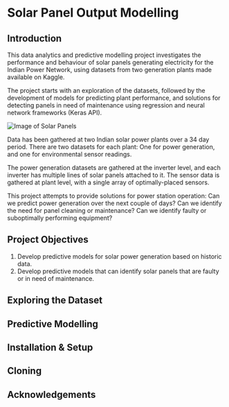# Solar Panel Output Modelling

Introduction
---

This data analytics and predictive modelling project investigates the performance and behaviour of solar panels generating electricity for the Indian Power Network, using datasets from two generation plants made available on Kaggle.

The project starts with an exploration of the datasets, followed by the development of models for predicting plant performance, and solutions for detecting panels in need of maintenance using regression and neural network frameworks (Keras API). 

![Image of Solar Panels](https://github.com/PMetcalf/solar-power-generation-project/blob/master/Miscellaneous/solar_panel_low_res_201110.jpg)

Data has been gathered at two Indian solar power plants over a 34 day period. There are two datasets for each plant: One for power generation, and one for environmental sensor readings. 

The power generation datasets are gathered at the inverter level, and each inverter has multiple lines of solar panels attached to it. The sensor data is gathered at plant level, with a single array of optimally-placed sensors.

This project attempts to provide solutions for power station operation: Can we predict power generation over the next couple of days? Can we identify the need for panel cleaning or maintenance? Can we identify faulty or suboptimally performing equipment? 

Project Objectives
---

1. Develop predictive models for solar power generation based on historic data.
2. Develop predictive models that can identify solar panels that are faulty or in need of maintenance.

Exploring the Dataset
---

Predictive Modelling
---

Installation & Setup
---

Cloning
---

Acknowledgements
---